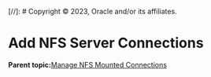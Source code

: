 [//]: # Copyright © 2023, Oracle and/or its affiliates.

# Add NFS Server Connections

**Parent topic:**[Manage NFS Mounted Connections](../topics/cockpit-nfsmounts.md)

